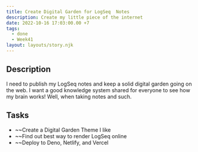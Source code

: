 ```yaml
---
title: Create Digital Garden for LogSeq  Notes
description: Create my little piece of the internet
date: 2022-10-16 17:03:00.00 +7
tags:
  - done
  - Week41
layout: layouts/story.njk
---
```


## Description

I need to publish my LogSeq notes and keep a solid digital garden going on the web. I want a good knowledge system shared for everyone to see how my brain works! Well, when taking notes and such.

## Tasks

- ~~Create a Digital Garden Theme I like
- ~~Find out best way to render LogSeq online
- ~~Deploy to Deno, Netlify, and Vercel
